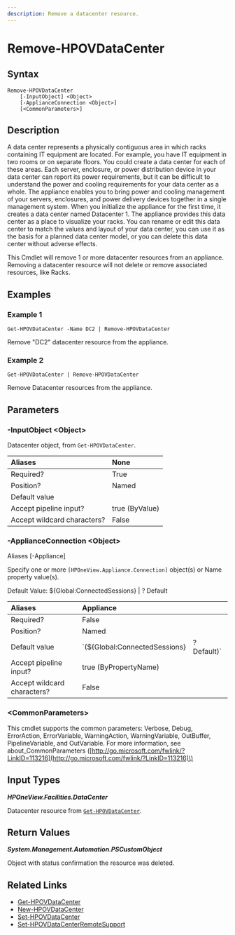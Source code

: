 ```yaml
---
description: Remove a datacenter resource.
---
```


# Remove-HPOVDataCenter

## Syntax

```text
Remove-HPOVDataCenter
    [-InputObject] <Object>
    [-ApplianceConnection <Object>]
    [<CommonParameters>]
```

## Description

A data center represents a physically contiguous area in which racks containing IT equipment are located. For example, you have IT equipment in two rooms or on separate floors. You could create a data center for each of these areas. Each server, enclosure, or power distribution device in your data center can report its power requirements, but it can be difficult to understand the power and cooling requirements for your data center as a whole. The appliance enables you to bring power and cooling management of your servers, enclosures, and power delivery devices together in a single management system. When you initialize the appliance for the first time, it creates a data center named Datacenter 1. The appliance provides this data center as a place to visualize your racks. You can rename or edit this data center to match the values and layout of your data center, you can use it as the basis for a planned data center model, or you can delete this data center without adverse effects.

This Cmdlet will remove 1 or more datacenter resources from an appliance. Removing a datacenter resource will not delete or remove associated resources, like Racks.

## Examples

### Example 1

```text
Get-HPOVDataCenter -Name DC2 | Remove-HPOVDataCenter
```

Remove "DC2" datacenter resource from the appliance.

### Example 2

```text
Get-HPOVDataCenter | Remove-HPOVDataCenter
```

Remove Datacenter resources from the appliance.

## Parameters

### -InputObject &lt;Object&gt;

Datacenter object, from `Get-HPOVDataCenter`.

| Aliases | None |
| :--- | :--- |
| Required? | True |
| Position? | Named |
| Default value |  |
| Accept pipeline input? | true \(ByValue\) |
| Accept wildcard characters? | False |

### -ApplianceConnection &lt;Object&gt;

Aliases \[-Appliance\]

Specify one or more `[HPOneView.Appliance.Connection]` object\(s\) or Name property value\(s\).

Default Value: ${Global:ConnectedSessions} \| ? Default

| Aliases | Appliance |  |
| :--- | :--- | :--- |
| Required? | False |  |
| Position? | Named |  |
| Default value | \`\(${Global:ConnectedSessions} | ? Default\)\` |
| Accept pipeline input? | true \(ByPropertyName\) |  |
| Accept wildcard characters? | False |  |

### &lt;CommonParameters&gt;

This cmdlet supports the common parameters: Verbose, Debug, ErrorAction, ErrorVariable, WarningAction, WarningVariable, OutBuffer, PipelineVariable, and OutVariable. For more information, see about\_CommonParameters \([http://go.microsoft.com/fwlink/?LinkID=113216](http://go.microsoft.com/fwlink/?LinkID=113216)\)

## Input Types

_**HPOneView.Facilities.DataCenter**_

Datacenter resource from [`Get-HPOVDataCenter`](get-hpovdatacenter.md).

## Return Values

_**System.Management.Automation.PSCustomObject**_

Object with status confirmation the resource was deleted.

## Related Links

* [Get-HPOVDataCenter](get-hpovdatacenter.md)
* [New-HPOVDataCenter](new-hpovdatacenter.md)
* [Set-HPOVDataCenter](set-hpovdatacenter.md)
* [Set-HPOVDataCenterRemoteSupport](../appliance/set-hpovdatacenterremotesupport.md)

